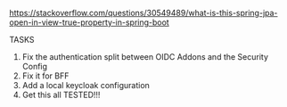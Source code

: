 https://stackoverflow.com/questions/30549489/what-is-this-spring-jpa-open-in-view-true-property-in-spring-boot

TASKS

1. Fix the authentication split between OIDC Addons and the Security Config
2. Fix it for BFF
3. Add a local keycloak configuration
4. Get this all TESTED!!!